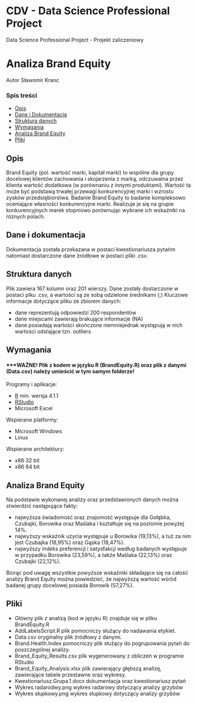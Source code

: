 # CDV - Data Science Professional Project
Data Science Professional Project - Projekt zaliczeniowy
# Analiza Brand Equity
Autor Sławomir Kranc

### Spis treści
* [Opis](#opis)
* [Dane i Dokumentacja](#dane-i-dokumentacja)
* [Struktura danych](#struktura-danych)
* [Wymagania](#wymagania)
* [Analiza Brand Equity](#Analiza-Brand-Equity)
* [Pliki](#Pliki)

## Opis
Brand Equity (pol. wartość marki, kapitał marki) to wspólne dla grupy docelowej klientów zachowania i skojarzenia z marką, odczuwalna przez klienta wartość dodatkowa (w porównaniu z innymi produktami). Wartość ta może być podstawą trwałej przewagi konkurencyjnej marki i wzrostu zysków przedsiębiorstwa.
Badanie Brand Equity to badanie kompleksowo oceniające własności konkurencyjne marki. Realizuje je się na grupie konkurencyjnych marek stopniowo porównując wybrane ich wskaźniki na różnych polach. 

## Dane i dokumentacja
Dokumentacja została przekazana w postaci kwestionariusza pytańm natomiast dostarczone dane źródłowe w postaci pliki .csv.

## Struktura danych
Plik zawiera 167 kolumn oraz 201 wierszy.
Dane zostały dostarczone w postaci plku .csv, a wartości są ze sobą odzielone średnikami (;)
Kluczowe informacje dotyczące pliku ze zbiorem danych:
- dane reprezentują odpowiedzi 200 respondentów
- dane miejscami zawierają brakujące informacje (NA)
- dane posiadają wartości skończone niemniejednak występują w nich wartości odstające tzn. outliers


## Wymagania
#### ***WAŻNE! Plik z kodem w języku R (BrandEquity.R) oraz plik z danymi (Data.csv) należy umieścić w tym samym folderze!

Programy i aplikacje:
* [R](https://www.r-project.org/) min. wersja 4.1.1
* [RStudio](https://www.rstudio.com/)
* Microsoft Excel

Wspierane platformy:
- Microsoft Windows
- Linux

Wspierane architektury:

- x86 32 bit
- x86 64 bit


## Analiza Brand Equity
Na podstawie wykonanej analizy oraz przedstawionych danych można stwierdzić następujące fakty:
- najwyższa świadomość oraz znajomość występuje dla Gołąbka, Czubajki, Borowika oraz Maślaka i kształtuje się na poziomie powyżej 14%.
- najwyższy wskaźnik użycia występuje u Borowika (19,13%), a tuż za nim jest Czubajka (18,95%) oraz Gąska (18,47%).
- najwyższy indeks preferencji i satysfakcji według badanych występuje w przypadku Borowika (23,59%), a także Maślaka (22,13%) oraz Czubajki (22,12%).

Biorąc pod uwagę wszystkie powyższe wskaźniki składające się na całość analizy Brand Equity można powiedzieć, że najwyższą wartość wśród badanej grupy docelowej posiada
Borowik (57,27%).


##  Pliki
- Główny plik z analizą (kod w języku R) znajduje się w pliku BrandEquity.R
- AddLabelsScript.R plik pomocniczy służący do nadawania etykiet.
- Data.csv oryginalny plik źródłowy z danymi.
- Brand.Health.Index pomocniczy plik służący do pogrupowania pytań do poszczególnej analizy.
- Brand_Equity_Results.csv plik wygenerowany z obliczeń w programie RStudio
- Brand_Equity_Analysis.xlsx plik zawierający głębszą analizę, zawierające tabele przestawne oraz wykresy.
- Kwestionariusz.Grupa.1.docx dokumentacja oraz kwestionariusz pytań
- Wykres radarodwy.png wykres radarowy dotyczący analizy grzybów
- Wykres słupkowy.png wykres słupkowy dotyczący analizy grzybów
